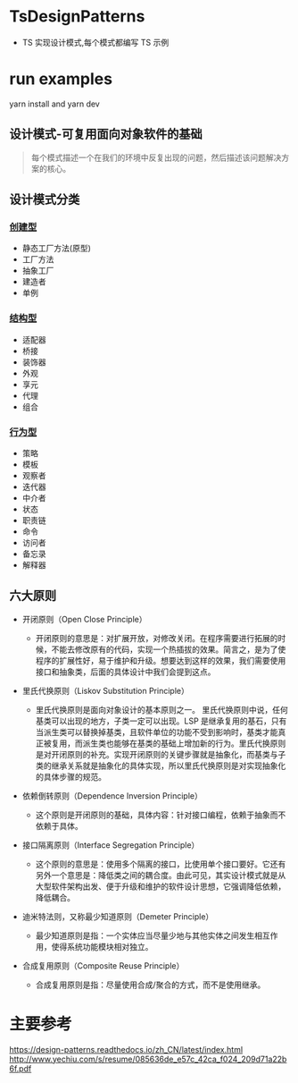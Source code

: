 # TsDesignPatterns

- TS 实现设计模式,每个模式都编写 TS 示例

# run examples

yarn install and yarn dev

## 设计模式-可复用面向对象软件的基础

> 每个模式描述一个在我们的环境中反复出现的问题，然后描述该问题解决方案的核心。

## 设计模式分类

### [创建型](./src/creational/README.md)

- 静态工厂方法(原型)
- 工厂方法
- 抽象工厂
- 建造者
- 单例

### [结构型](./src/structural/README.md)

- 适配器
- 桥接
- 装饰器
- 外观
- 享元
- 代理
- 组合

### [行为型](./src/bahavioral/README.md)

- 策略
- 模板
- 观察者
- 迭代器
- 中介者
- 状态
- 职责链
- 命令
- 访问者
- 备忘录
- 解释器

## 六大原则

- 开闭原则（Open Close Principle）

  - 开闭原则的意思是：对扩展开放，对修改关闭。在程序需要进行拓展的时候，不能去修改原有的代码，实现一个热插拔的效果。简言之，是为了使程序的扩展性好，易于维护和升级。想要达到这样的效果，我们需要使用接口和抽象类，后面的具体设计中我们会提到这点。

- 里氏代换原则（Liskov Substitution Principle）

  - 里氏代换原则是面向对象设计的基本原则之一。 里氏代换原则中说，任何基类可以出现的地方，子类一定可以出现。LSP 是继承复用的基石，只有当派生类可以替换掉基类，且软件单位的功能不受到影响时，基类才能真正被复用，而派生类也能够在基类的基础上增加新的行为。里氏代换原则是对开闭原则的补充。实现开闭原则的关键步骤就是抽象化，而基类与子类的继承关系就是抽象化的具体实现，所以里氏代换原则是对实现抽象化的具体步骤的规范。

- 依赖倒转原则（Dependence Inversion Principle）

  - 这个原则是开闭原则的基础，具体内容：针对接口编程，依赖于抽象而不依赖于具体。

- 接口隔离原则（Interface Segregation Principle）

  - 这个原则的意思是：使用多个隔离的接口，比使用单个接口要好。它还有另外一个意思是：降低类之间的耦合度。由此可见，其实设计模式就是从大型软件架构出发、便于升级和维护的软件设计思想，它强调降低依赖，降低耦合。

- 迪米特法则，又称最少知道原则（Demeter Principle）

  - 最少知道原则是指：一个实体应当尽量少地与其他实体之间发生相互作用，使得系统功能模块相对独立。

- 合成复用原则（Composite Reuse Principle）

  - 合成复用原则是指：尽量使用合成/聚合的方式，而不是使用继承。

# 主要参考

<https://design-patterns.readthedocs.io/zh_CN/latest/index.html>
<http://www.yechiu.com/s/resume/085636de_e57c_42ca_f024_209d71a22b6f.pdf>
